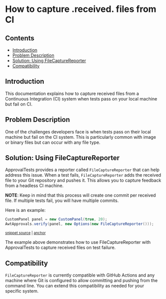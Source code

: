 <a id="top"></a>

# How to capture .received. files from CI

<!-- toc -->
## Contents

  * [Introduction](#introduction)
  * [Problem Description](#problem-description)
  * [Solution: Using FileCaptureReporter](#solution-using-filecapturereporter)
  * [Compatibility](#compatibility)<!-- endToc -->

## Introduction
This documentation explains how to capture received files from a Continuous Integration (CI) system when tests pass on your local machine but fail on CI.


## Problem Description
One of the challenges developers face is when tests pass on their local machine but fail on the CI system. This is particularly common with image or binary files but can occur with any file type.

## Solution: Using FileCaptureReporter
ApprovalTests provides a reporter called `FileCaptureReporter` that can help address this issue. When a test fails, `FileCaptureReporter` adds the received file to your Git repository and pushes it. This allows you to capture feedback from a headless CI machine.



**NOTE**: Keep in mind that this process will create one commit per received file. If multiple tests fail, you will have multiple commits.

Here is an example:

<!-- snippet: file_capture_reporter_example -->
<a id='snippet-file_capture_reporter_example'></a>
```java
CustomPanel panel = new CustomPanel(true, 20);
AwtApprovals.verify(panel, new Options(new FileCaptureReporter()));
```
<sup><a href='/approvaltests-tests/src/test/java/org/approvaltests/awt/ApprovalsTest.java#L32-L35' title='Snippet source file'>snippet source</a> | <a href='#snippet-file_capture_reporter_example' title='Start of snippet'>anchor</a></sup>
<!-- endSnippet -->

The example above demonstrates how to use FileCaptureReporter with ApprovalTests to capture received files on test failure.


## Compatibility
`FileCaptureReporter` is currently compatible with GitHub Actions and any machine where Git is configured to allow committing and pushing from the command line. You can extend this compatibility as needed for your specific system.





